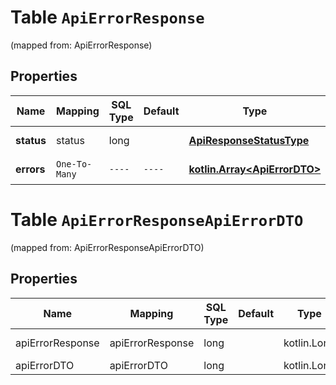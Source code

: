 
# Table `ApiErrorResponse`
(mapped from: ApiErrorResponse)

## Properties
Name | Mapping | SQL Type | Default | Type | Description | Notes
---- | ------- | -------- | ------- | ---- | ----------- | -----
**status** | status | long |  | [**ApiResponseStatusType**](ApiResponseStatusType.md) |  |  [optional] [foreignkey]
**errors** | `One-To-Many` | `----` | `----`  | [**kotlin.Array&lt;ApiErrorDTO&gt;**](ApiErrorDTO.md) | Список ошибок. |  [optional]



# **Table `ApiErrorResponseApiErrorDTO`**
(mapped from: ApiErrorResponseApiErrorDTO)

## Properties
Name | Mapping | SQL Type | Default | Type | Description | Notes
---- | ------- | -------- | ------- | ---- | ----------- | -----
apiErrorResponse | apiErrorResponse | long | | kotlin.Long | Primary Key | *one*
apiErrorDTO | apiErrorDTO | long | | kotlin.Long | Foreign Key | *many*



